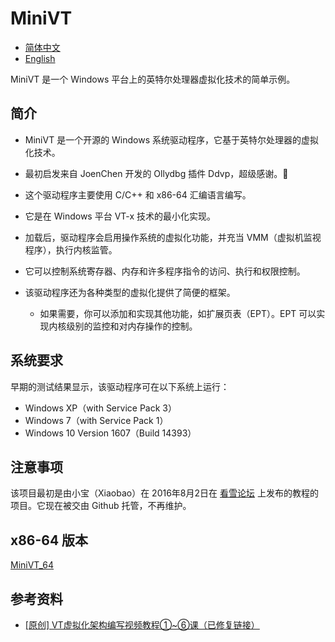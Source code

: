 # MiniVT

- [简体中文](README_CHN.md)
- [English](../README.md)

MiniVT 是一个 Windows 平台上的英特尔处理器虚拟化技术的简单示例。

## 简介

- MiniVT 是一个开源的 Windows 系统驱动程序，它基于英特尔处理器的虚拟化技术。
- 最初启发来自 JoenChen 开发的 Ollydbg 插件 Ddvp，超级感谢。👏
- 这个驱动程序主要使用 C/C++ 和 x86-64 汇编语言编写。
- 它是在 Windows 平台 VT-x 技术的最小化实现。
- 加载后，驱动程序会启用操作系统的虚拟化功能，并充当 VMM（虚拟机监视程序），执行内核监管。
- 它可以控制系统寄存器、内存和许多程序指令的访问、执行和权限控制。

- 该驱动程序还为各种类型的虚拟化提供了简便的框架。
  - 如果需要，你可以添加和实现其他功能，如扩展页表（EPT）。EPT 可以实现内核级别的监控和对内存操作的控制。

## 系统要求

早期的测试结果显示，该驱动程序可在以下系统上运行：

- Windows XP（with Service Pack 3）
- Windows 7（with Service Pack 1）
- Windows 10 Version 1607（Build 14393）

## 注意事项

该项目最初是由小宝（Xiaobao）在 2016年8月2日在 [看雪论坛](https://bbs.pediy.com) 上发布的教程的项目。它现在被交由 Github 托管，不再维护。

## x86-64 版本

[MiniVT_64](https://github.com/xiaobao520123/MiniVT_x64)

## 参考资料

- [[原创] VT虚拟化架构编写视频教程①~⑥课（已修复链接）](https://bbs.kanxue.com/thread-211973-1.htm)